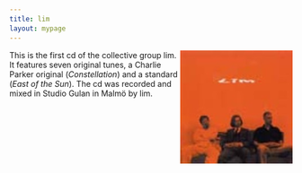 ```yaml
---
title: lim
layout: mypage
---
```


<img style="float: right" src="../media/img/limlim200.jpg"> This is the first cd of the collective group lim. It features seven original tunes, a Charlie Parker original (*Constellation*) and a standard (*East of the Sun*). The cd was recorded and mixed in Studio Gulan in Malmö by lim.
